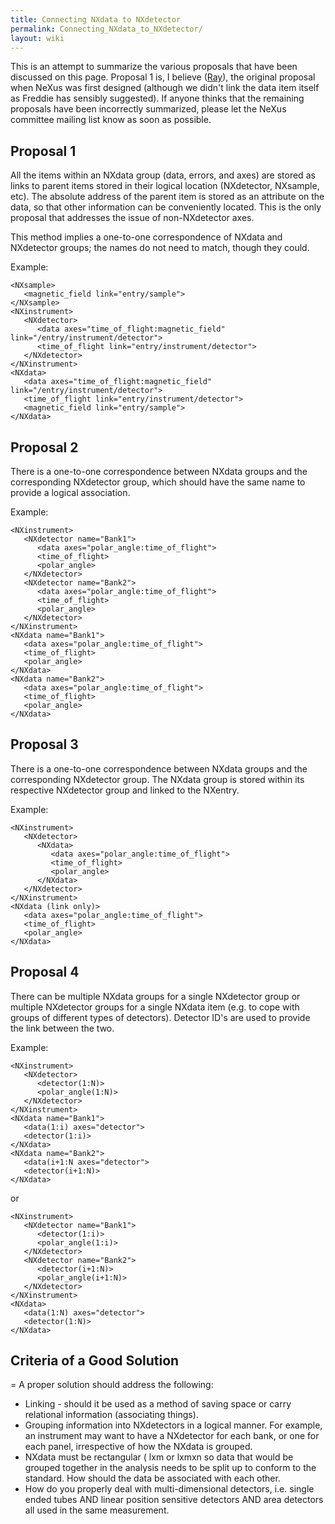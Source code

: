 ```yaml
---
title: Connecting NXdata to NXdetector
permalink: Connecting_NXdata_to_NXdetector/
layout: wiki
---
```


This is an attempt to summarize the various proposals that have been
discussed on this page. Proposal 1 is, I believe
([Ray](User%3ARay "wikilink")), the original proposal when NeXus was
first designed (although we didn't link the data item itself as Freddie
has sensibly suggested). If anyone thinks that the remaining proposals
have been incorrectly summarized, please let the NeXus committee mailing
list know as soon as possible.

Proposal 1
----------

All the items within an NXdata group (data, errors, and axes) are stored
as links to parent items stored in their logical location (NXdetector,
NXsample, etc). The absolute address of the parent item is stored as an
attribute on the data, so that other information can be conveniently
located. This is the only proposal that addresses the issue of
non-NXdetector axes.

This method implies a one-to-one correspondence of NXdata and NXdetector
groups; the names do not need to match, though they could.

Example:

    <NXsample>
       <magnetic_field link="entry/sample">
    </NXsample>
    <NXinstrument>
       <NXdetector>
          <data axes="time_of_flight:magnetic_field" link="/entry/instrument/detector">
          <time_of_flight link="entry/instrument/detector">
       </NXdetector>
    </NXinstrument>
    <NXdata>
       <data axes="time_of_flight:magnetic_field" link="/entry/instrument/detector">
       <time_of_flight link="entry/instrument/detector">
       <magnetic_field link="entry/sample">
    </NXdata>

Proposal 2
----------

There is a one-to-one correspondence between NXdata groups and the
corresponding NXdetector group, which should have the same name to
provide a logical association.

Example:

    <NXinstrument>
       <NXdetector name="Bank1">
          <data axes="polar_angle:time_of_flight">
          <time_of_flight>
          <polar_angle>
       </NXdetector>
       <NXdetector name="Bank2">
          <data axes="polar_angle:time_of_flight">
          <time_of_flight>
          <polar_angle>
       </NXdetector>
    </NXinstrument>
    <NXdata name="Bank1">
       <data axes="polar_angle:time_of_flight">
       <time_of_flight>
       <polar_angle>
    </NXdata>
    <NXdata name="Bank2">
       <data axes="polar_angle:time_of_flight">
       <time_of_flight>
       <polar_angle>
    </NXdata>

Proposal 3
----------

There is a one-to-one correspondence between NXdata groups and the
corresponding NXdetector group. The NXdata group is stored within its
respective NXdetector group and linked to the NXentry.

Example:

    <NXinstrument>
       <NXdetector>
          <NXdata>
             <data axes="polar_angle:time_of_flight">
             <time_of_flight>
             <polar_angle>
          </NXdata>
       </NXdetector>
    </NXinstrument>
    <NXdata (link only)>
       <data axes="polar_angle:time_of_flight">
       <time_of_flight>
       <polar_angle>
    </NXdata>

Proposal 4
----------

There can be multiple NXdata groups for a single NXdetector group or
multiple NXdetector groups for a single NXdata item (e.g. to cope with
groups of different types of detectors). Detector ID's are used to
provide the link between the two.

Example:

    <NXinstrument>
       <NXdetector>
          <detector(1:N)>
          <polar_angle(1:N)>
       </NXdetector>
    </NXinstrument>
    <NXdata name="Bank1">
       <data(1:i) axes="detector">
       <detector(1:i)>
    </NXdata>
    <NXdata name="Bank2">
       <data(i+1:N axes="detector">
       <detector(i+1:N)>
    </NXdata>

or

    <NXinstrument>
       <NXdetector name="Bank1">
          <detector(1:i)>
          <polar_angle(1:i)>
       </NXdetector>
       <NXdetector name="Bank2">
          <detector(i+1:N)>
          <polar_angle(i+1:N)>
       </NXdetector>
    </NXinstrument>
    <NXdata>
       <data(1:N) axes="detector">
       <detector(1:N)>
    </NXdata>

Criteria of a Good Solution
---------------------------

= A proper solution should address the following:

-   Linking - should it be used as a method of saving space or carry
    relational information (associating things).
-   Grouping information into NXdetectors in a logical manner. For
    example, an instrument may want to have a NXdetector for each bank,
    or one for each panel, irrespective of how the NXdata is grouped.
-   NXdata must be rectangular ( lxm or lxmxn so data that would be
    grouped together in the analysis needs to be split up to conform to
    the standard. How should the data be associated with each other.
-   How do you properly deal with multi-dimensional detectors, i.e.
    single ended tubes AND linear position sensitive detectors AND area
    detectors all used in the same measurement.

